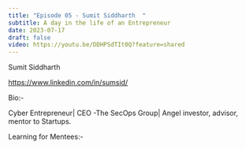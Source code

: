 ```yaml
---
title: "Episode 05 - Sumit Siddharth  "
subtitle: A day in the life of an Entrepreneur 
date: 2023-07-17
draft: false
video: https://youtu.be/DDHPSdTIt0Q?feature=shared
---
```


Sumit Siddharth

https://www.linkedin.com/in/sumsid/

Bio:-

Cyber Entrepreneur| CEO -The SecOps Group| Angel investor, advisor, mentor to Startups.

Learning for Mentees:-